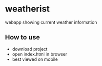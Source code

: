 # weatherist
webapp showing  current weather information

## How to use

- download project
- open index.html in browser
- best viewed on mobile
